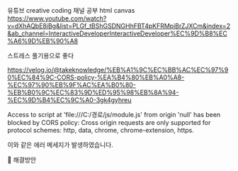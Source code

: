 유튜브 creative coding 채널 공부
html canvas https://www.youtube.com/watch?v=dXhAQbE8iBg&list=PLGf_tBShGSDNGHhFBT4pKFRMpiBrZJXCm&index=2&ab_channel=InteractiveDeveloperInteractiveDeveloper%EC%9D%B8%EC%A6%9D%EB%90%A8

스트레스 풀기용으로 좋다


https://velog.io/@takeknowledge/%EB%A1%9C%EC%BB%AC%EC%97%90%EC%84%9C-CORS-policy-%EA%B4%80%EB%A0%A8-%EC%97%90%EB%9F%AC%EA%B0%80-%EB%B0%9C%EC%83%9D%ED%95%98%EB%8A%94-%EC%9D%B4%EC%9C%A0-3gk4gyhreu

Access to script at 'file:///C:/경로/js/module.js' from origin 'null' has been blocked by CORS policy: Cross origin requests are only supported for protocol schemes: http, data, chrome, chrome-extension, https.

이와 같은 에러 메세지가 발생하였습니다.

🛫 해결방안